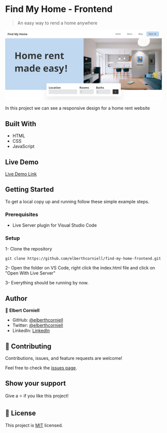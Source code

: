 # Find My Home - Frontend

> An easy way to rend a home anywhere

![screenshot](./src/images/capture.png)

In this project we can see a responsive design for a home rent website

## Built With

- HTML
- CSS
- JavaScript

## Live Demo

[Live Demo Link](https://elberthcorniell.github.io/find-my-home-frontend/)


## Getting Started


To get a local copy up and running follow these simple example steps.

### Prerequisites

- Live Server plugin for Visual Studio Code 

### Setup

1- Clone the repository
```
git clone https://github.com/elberthcorniell/find-my-home-frontend.git
```

2- Open the folder on VS Code, right click the index.html file and click on "Open With Live Server"

3- Everything should be running by now. 


## Author

👤 **Elbert Corniell**

- GitHub: [@elberthcorniell](https://github.com/elberthcorniell)
- Twitter: [@elberthcorniell](https://twitter.com/elberthcorniell)
- LinkedIn: [LinkedIn](https://www.linkedin.com/in/elbert-corniell-989183159/)


## 🤝 Contributing

Contributions, issues, and feature requests are welcome!

Feel free to check the [issues page](https://github.com/elberthcorniell/find-my-home-frontend/issues).

## Show your support

Give a ⭐️ if you like this project!


## 📝 License

This project is [MIT](./LICENSE) licensed.
